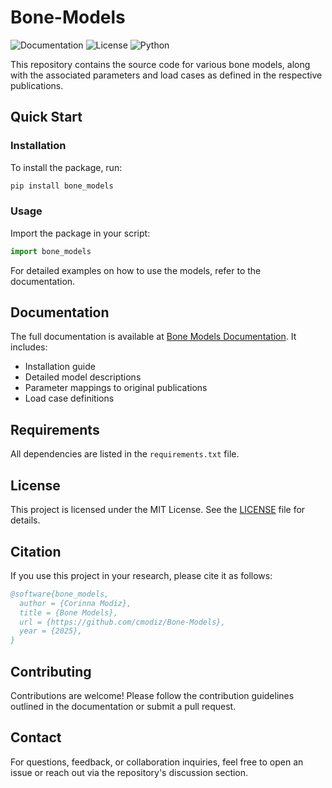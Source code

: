 # Bone-Models

![Documentation](https://img.shields.io/badge/docs-latest-blue?style=flat-square&logo=readthedocs&link=https://bone-models.readthedocs.io/)
![License](https://img.shields.io/badge/license-MIT-green?style=flat-square)
![Python](https://img.shields.io/badge/python-3.8%2B-blue?style=flat-square)

This repository contains the source code for various bone models, along with the associated parameters and load cases as defined in the respective publications.

## Quick Start

### Installation
To install the package, run:
```sh
pip install bone_models
```

### Usage
Import the package in your script:
```python
import bone_models
```

For detailed examples on how to use the models, refer to the documentation.

## Documentation
The full documentation is available at [Bone Models Documentation](https://bone-models.readthedocs.io/en/latest/index.html). It includes:
- Installation guide
- Detailed model descriptions
- Parameter mappings to original publications
- Load case definitions

## Requirements
All dependencies are listed in the `requirements.txt` file.

## License
This project is licensed under the MIT License. See the [LICENSE](LICENSE) file for details.

## Citation
If you use this project in your research, please cite it as follows:
```bibtex
@software{bone_models,
  author = {Corinna Modiz},
  title = {Bone Models},
  url = {https://github.com/cmodiz/Bone-Models},
  year = {2025},
}
```

## Contributing
Contributions are welcome! Please follow the contribution guidelines outlined in the documentation or submit a pull request.

## Contact
For questions, feedback, or collaboration inquiries, feel free to open an issue or reach out via the repository's discussion section.

